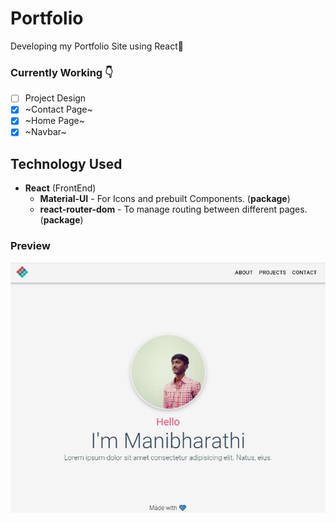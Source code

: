 # Portfolio
Developing my Portfolio Site using React🚀

### Currently Working 👇
- [ ] Project Design
- [x] ~Contact Page~
- [x] ~Home Page~
- [x] ~Navbar~

## Technology Used
* **React** (FrontEnd)
    * **Material-UI** - For Icons and prebuilt Components. (**package**)
    * **react-router-dom** - To manage routing between different pages. (**package**)

### Preview
<img src="./public/preview.JPG" />